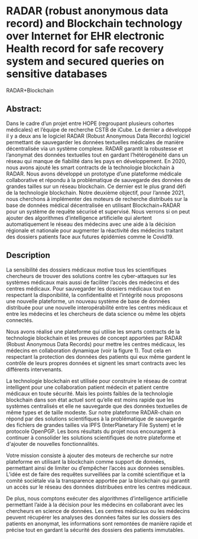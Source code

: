 # RADAR (robust anonymous data record) and Blockchain technology over Internet for EHR electronic Health record for safe recovery system and secured queries on sensitive databases
RADAR+Blockchain

## Abstract: 
Dans le cadre d’un projet entre HOPE (regroupant plusieurs cohortes médicales) et l’équipe de recherche CSTB de iCube. Le dernier a développé il y a deux ans le logiciel RADAR (Robust Anonymous Data Records) logiciel permettant de sauvegarder les données textuelles médicales de manière décentralisée via un système complexe. RADAR garantit la robustesse et l’anonymat des données textuelles tout en gardant l’hétérogénéité dans un réseau qui manque de fiabilité dans les pays en développement. En 2020, nous avons ajouté les smart contracts de la technologie blockchain à RADAR. Nous avons développé un prototype d’une plateforme médicale collaborative et répondu à la problématique de sauvegarde des données de grandes tailles sur un réseau blockchain. Ce dernier est le plus grand défi de la technologie blockchain. Notre deuxième objectif, pour l’année 2021, nous cherchons à implémenter des moteurs de recherche distribués sur la base de données médical décentralisée en utilisant Blockchain+RADAR pour un système de requête sécurisé et supervisé. Nous verrons si on peut ajouter des algorithmes d’intelligence artificielle qui alertent automatiquement le réseau des médecins avec une aide à la décision régionale et nationale pour augmenter la réactivité des médecins traitant des dossiers patients face aux futures épidémies comme le Covid19.

## Description
La sensibilité des dossiers médicaux motive tous les scientifiques chercheurs de trouver des solutions contre les cyber-attaques sur les systèmes médicaux mais aussi de faciliter l’accès des médecins et des centres médicaux. Pour sauvegarder les dossiers médicaux tout en respectant la disponibilité, la confidentialité et l’intégrité nous proposons une nouvelle plateforme, un nouveau système de base de données distribuée pour une nouvelle interopérabilité entre les centres médicaux et entre les médecins et les chercheurs de data science ou même les objets connectés.

Nous avons réalisé une plateforme qui utilise les smarts contracts de la technologie blockchain et les preuves de concept apportées par RADAR (Robust Anonymous Data Records) pour mettre les centres médicaux, les médecins en collaboration dynamique (voir la figure 1). Tout cela en respectant la protection des données des patients qui eux même gardent le contrôle de leurs propres données et signent les smart contracts avec les différents intervenants.

La technologie blockchain est utilisée pour construire le réseau de contrat intelligent pour une collaboration patient médecin et patient centre médicaux en toute sécurité. Mais les points faibles de la technologie blockchain dans son état actuel sont qu’elle est moins rapide que les systèmes centralisés et elle ne sauvegarde que des données textuelles de même types et de taille modeste. Sur notre plateforme RADAR-chain on répond par des solutions scientifiques à la problématique de sauvegarde des fichiers de grandes tailles via IPFS (InterPlanetary File System) et le protocole OpenPGP. Les bons résultats du projet nous encouragent à continuer à consolider les solutions scientifiques de notre plateforme et d'ajouter de nouvelles fonctionnalités.

Votre mission consiste à ajouter des moteurs de recherche sur notre plateforme en utilisant la blockchain comme support de données, permettant ainsi de limiter ou d’empêcher l’accès aux données sensibles. L’idée est de faire des requêtes surveillées par la comité scientifique et la comité sociétale via la transparence apportée par la blockchain qui garantit un accès sur le réseau des données distribuées entre les centres médicaux. 

De plus, nous comptons exécuter des algorithmes d’intelligence artificielle permettant l’aide à la décision pour les médecins en collaborant avec les chercheurs en science de données. Les centres médicaux ou les médecins peuvent récupérer les analyses des données faites sur les dossiers des patients en anonymat, les informations sont remontées de manière rapide et précise tout en gardant la sécurité des dossiers des patients immutables.
